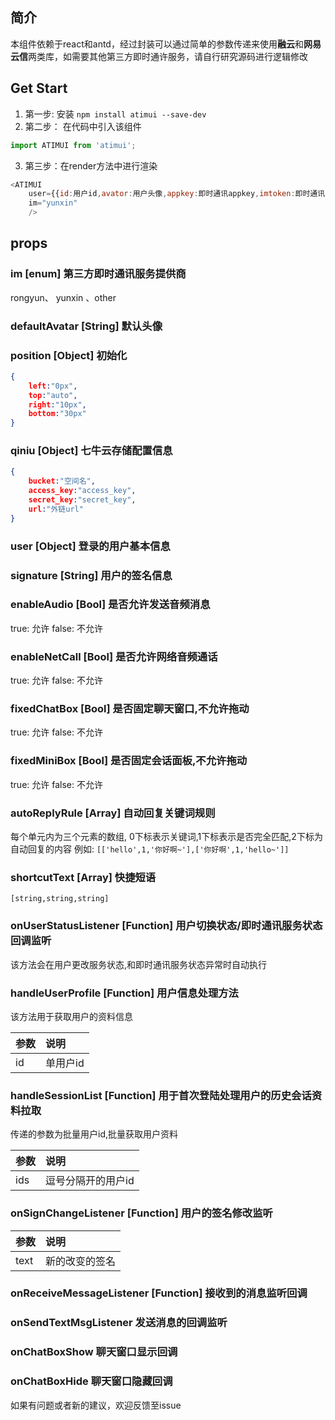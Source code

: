 ## 简介
本组件依赖于react和antd，经过封装可以通过简单的参数传递来使用**融云**和**网易云信**两类库，如需要其他第三方即时通许服务，请自行研究源码进行逻辑修改

## Get Start

1.  第一步: 安装
`npm install atimui --save-dev`
2.  第二步： 在代码中引入该组件
```javascript
import ATIMUI from 'atimui';
```
3.  第三步：在render方法中进行渲染
```javascript
<ATIMUI
	user={{id:用户id,avator:用户头像,appkey:即时通讯appkey,imtoken:即时通讯IM token,nickname:用户名}}
	im="yunxin"
	/>
```

## props
### im [enum]  第三方即时通讯服务提供商
rongyun、 yunxin 、other

### defaultAvatar [String]  默认头像

### position [Object] 初始化
```json
{
	left:"0px",
	top:"auto",
	right:"10px",
	bottom:"30px"
}
```

### qiniu [Object] 七牛云存储配置信息
```json
{
	bucket:"空间名",
	access_key:"access_key",
	secret_key:"secret_key",
	url:"外链url"
}
```

### user [Object] 登录的用户基本信息

### signature [String] 用户的签名信息

### enableAudio [Bool] 是否允许发送音频消息
true: 允许
false: 不允许

### enableNetCall [Bool] 是否允许网络音频通话
true: 允许
false: 不允许

### fixedChatBox [Bool] 是否固定聊天窗口,不允许拖动
true: 允许
false: 不允许

### fixedMiniBox [Bool] 是否固定会话面板,不允许拖动
true: 允许
false: 不允许

### autoReplyRule [Array] 自动回复关键词规则
每个单元内为三个元素的数组, 0下标表示关键词,1下标表示是否完全匹配,2下标为自动回复的内容
例如:
`[['hello',1,'你好啊~'],['你好啊',1,'hello~']]`

### shortcutText [Array]  快捷短语
`[string,string,string]`

### onUserStatusListener [Function] 用户切换状态/即时通讯服务状态回调监听
该方法会在用户更改服务状态,和即时通讯服务状态异常时自动执行

### handleUserProfile [Function] 用户信息处理方法
该方法用于获取用户的资料信息

| 参数  | 说明  |
| :------------ | :------------ |
|  id |  单用户id |


### handleSessionList [Function]  用于首次登陆处理用户的历史会话资料拉取
传递的参数为批量用户id,批量获取用户资料

| 参数  | 说明  |
| :------------ | :------------ |
|  ids |  逗号分隔开的用户id |

### onSignChangeListener [Function]  用户的签名修改监听
| 参数  | 说明  |
| :------------ | :------------ |
|  text |  新的改变的签名 |

### onReceiveMessageListener [Function] 接收到的消息监听回调
### onSendTextMsgListener  发送消息的回调监听
### onChatBoxShow  聊天窗口显示回调
### onChatBoxHide  聊天窗口隐藏回调



如果有问题或者新的建议，欢迎反馈至issue
